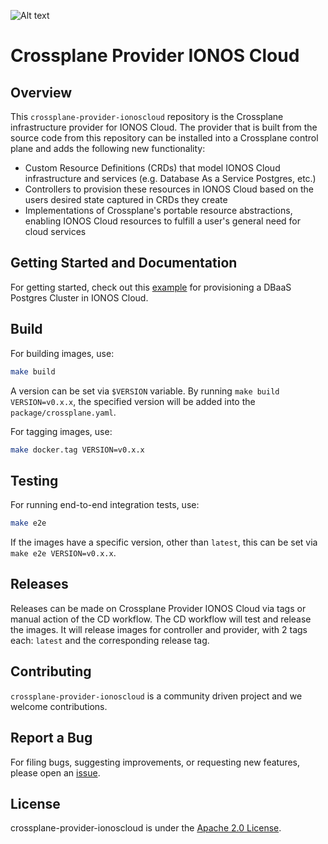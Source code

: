 ![Alt text](.github/IONOS.CLOUD.BLU.svg?sanitize=true&raw=true "Title")

# Crossplane Provider IONOS Cloud

## Overview

This `crossplane-provider-ionoscloud` repository is the Crossplane infrastructure provider for IONOS Cloud. The provider that is built from the source code from this repository can be installed into a Crossplane control plane and adds the following new functionality:

* Custom Resource Definitions (CRDs) that model IONOS Cloud infrastructure and services (e.g. Database As a Service Postgres, etc.)
* Controllers to provision these resources in IONOS Cloud based on the users desired state captured in CRDs they create
* Implementations of Crossplane's portable resource abstractions, enabling IONOS Cloud resources to fulfill a user's general need for cloud services

## Getting Started and Documentation

For getting started, check out this [example](examples/example.md) for provisioning a DBaaS Postgres Cluster in IONOS Cloud.

## Build

For building images, use:

```bash
make build
```

A version can be set via `$VERSION` variable. By running `make build VERSION=v0.x.x`, the specified version will be added into the `package/crossplane.yaml`.

For tagging images, use:

```bash
make docker.tag VERSION=v0.x.x
```

## Testing

For running end-to-end integration tests, use:

```bash
make e2e
```

If the images have a specific version, other than `latest`, this can be set via `make e2e VERSION=v0.x.x`.

## Releases

Releases can be made on Crossplane Provider IONOS Cloud via tags or manual action of the CD workflow. The CD workflow will test and release the images. It will release images for controller and provider, with 2 tags each: `latest` and the corresponding release tag.

## Contributing

`crossplane-provider-ionoscloud` is a community driven project and we welcome contributions.

## Report a Bug

For filing bugs, suggesting improvements, or requesting new features, please open an [issue](https://github.com/ionos-cloud/crossplane-provider-ionoscloud/issues).

## License

crossplane-provider-ionoscloud is under the [Apache 2.0 License](LICENSE).
